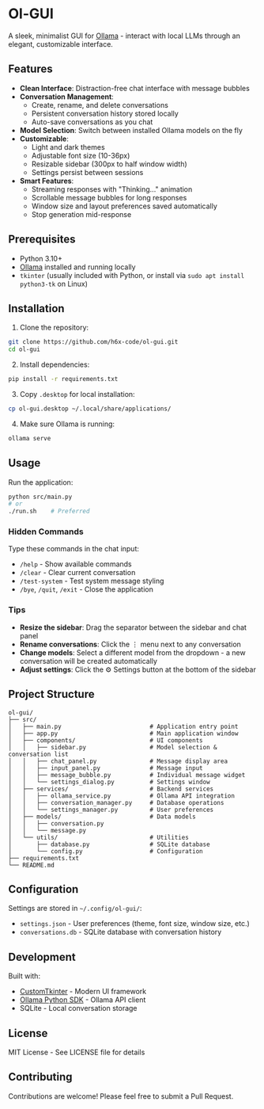 # Ol-GUI

A sleek, minimalist GUI for [Ollama](https://ollama.ai) - interact with local LLMs through an elegant, customizable interface.

## Features

- **Clean Interface**: Distraction-free chat interface with message bubbles
- **Conversation Management**:
  - Create, rename, and delete conversations
  - Persistent conversation history stored locally
  - Auto-save conversations as you chat
- **Model Selection**: Switch between installed Ollama models on the fly
- **Customizable**:
  - Light and dark themes
  - Adjustable font size (10-36px)
  - Resizable sidebar (300px to half window width)
  - Settings persist between sessions
- **Smart Features**:
  - Streaming responses with "Thinking..." animation
  - Scrollable message bubbles for long responses
  - Window size and layout preferences saved automatically
  - Stop generation mid-response

## Prerequisites

- Python 3.10+
- [Ollama](https://ollama.ai) installed and running locally
- `tkinter` (usually included with Python, or install via `sudo apt install python3-tk` on Linux)

## Installation

1. Clone the repository:
```bash
git clone https://github.com/h6x-code/ol-gui.git
cd ol-gui
```

2. Install dependencies:
```bash
pip install -r requirements.txt
```

3. Copy `.desktop` for local installation:
```bash
cp ol-gui.desktop ~/.local/share/applications/
```

4. Make sure Ollama is running:
```bash
ollama serve
```

## Usage

Run the application:
```bash
python src/main.py
# or
./run.sh    # Preferred
```

### Hidden Commands

Type these commands in the chat input:

- `/help` - Show available commands
- `/clear` - Clear current conversation
- `/test-system` - Test system message styling
- `/bye`, `/quit`, `/exit` - Close the application

### Tips

- **Resize the sidebar**: Drag the separator between the sidebar and chat panel
- **Rename conversations**: Click the ⋮ menu next to any conversation
- **Change models**: Select a different model from the dropdown - a new conversation will be created automatically
- **Adjust settings**: Click the ⚙ Settings button at the bottom of the sidebar

## Project Structure

```
ol-gui/
├── src/
│   ├── main.py                         # Application entry point
│   ├── app.py                          # Main application window
│   ├── components/                     # UI components
│   │   ├── sidebar.py                  # Model selection & conversation list
│   │   ├── chat_panel.py               # Message display area
│   │   ├── input_panel.py              # Message input
│   │   ├── message_bubble.py           # Individual message widget
│   │   └── settings_dialog.py          # Settings window
│   ├── services/                       # Backend services
│   │   ├── ollama_service.py           # Ollama API integration
│   │   ├── conversation_manager.py     # Database operations
│   │   └── settings_manager.py         # User preferences
│   ├── models/                         # Data models
│   │   ├── conversation.py
│   │   └── message.py
│   └── utils/                          # Utilities
│       ├── database.py                 # SQLite database
│       └── config.py                   # Configuration
├── requirements.txt
└── README.md
```

## Configuration

Settings are stored in `~/.config/ol-gui/`:
- `settings.json` - User preferences (theme, font size, window size, etc.)
- `conversations.db` - SQLite database with conversation history

## Development

Built with:
- [CustomTkinter](https://github.com/TomSchimansky/CustomTkinter) - Modern UI framework
- [Ollama Python SDK](https://github.com/ollama/ollama-python) - Ollama API client
- SQLite - Local conversation storage

## License

MIT License - See LICENSE file for details

## Contributing

Contributions are welcome! Please feel free to submit a Pull Request.
